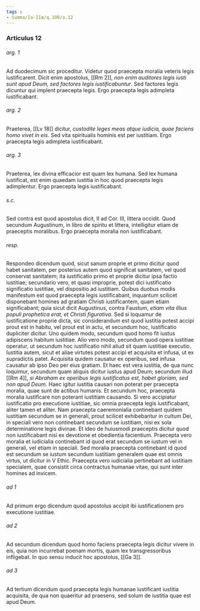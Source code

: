 ```yaml
---
tags : 
- Summa/Ia-IIæ/q.100/a.12
---
```


### Articulus 12

###### arg. 1
Ad duodecimum sic proceditur. Videtur quod praecepta moralia veteris legis iustificarent. Dicit enim apostolus, [[Rm 2]], *non enim auditores legis iusti sunt apud Deum, sed factores legis iustificabuntur*. Sed factores legis dicuntur qui implent praecepta legis. Ergo praecepta legis adimpleta iustificabant.

###### arg. 2
Praeterea, [[Lv 18]] dicitur, *custodite leges meas atque iudicia, quae faciens homo vivet in eis*. Sed vita spiritualis hominis est per iustitiam. Ergo praecepta legis adimpleta iustificabant.

###### arg. 3
Praeterea, lex divina efficacior est quam lex humana. Sed lex humana iustificat, est enim quaedam iustitia in hoc quod praecepta legis adimplentur. Ergo praecepta legis iustificabant.

###### s.c.
Sed contra est quod apostolus dicit, II ad Cor. III, littera occidit. Quod secundum Augustinum, in libro de spiritu et littera, intelligitur etiam de praeceptis moralibus. Ergo praecepta moralia non iustificabant.

###### resp.
Respondeo dicendum quod, sicut sanum proprie et primo dicitur quod habet sanitatem, per posterius autem quod significat sanitatem, vel quod conservat sanitatem; ita iustificatio primo et proprie dicitur ipsa factio iustitiae; secundario vero, et quasi improprie, potest dici iustificatio significatio iustitiae, vel dispositio ad iustitiam. Quibus duobus modis manifestum est quod praecepta legis iustificabant, inquantum scilicet disponebant homines ad gratiam Christi iustificantem, quam etiam significabant; quia sicut dicit Augustinus, contra Faustum, *etiam vita illius populi prophetica erat, et Christi figurativa*. Sed si loquamur de iustificatione proprie dicta, sic considerandum est quod iustitia potest accipi prout est in habitu, vel prout est in actu, et secundum hoc, iustificatio dupliciter dicitur. Uno quidem modo, secundum quod homo fit iustus adipiscens habitum iustitiae. Alio vero modo, secundum quod opera iustitiae operatur, ut secundum hoc iustificatio nihil aliud sit quam iustitiae executio. Iustitia autem, sicut et aliae virtutes potest accipi et acquisita et infusa, ut ex supradictis patet. Acquisita quidem causatur ex operibus, sed infusa causatur ab ipso Deo per eius gratiam. Et haec est vera iustitia, de qua nunc loquimur, secundum quam aliquis dicitur iustus apud Deum; secundum illud [[Rm 4]], *si Abraham ex operibus legis iustificatus est, habet gloriam, sed non apud Deum*. Haec igitur iustitia causari non poterat per praecepta moralia, quae sunt de actibus humanis. Et secundum hoc, praecepta moralia iustificare non poterant iustitiam causando. Si vero accipiatur iustificatio pro executione iustitiae, sic omnia praecepta legis iustificabant, aliter tamen et aliter. Nam praecepta caeremonialia continebant quidem iustitiam secundum se in generali, prout scilicet exhibebantur in cultum Dei, in speciali vero non continebant secundum se iustitiam, nisi ex sola determinatione legis divinae. Et ideo de huiusmodi praeceptis dicitur quod non iustificabant nisi ex devotione et obedientia facientium. Praecepta vero moralia et iudicialia continebant id quod erat secundum se iustum vel in generali, vel etiam in speciali. Sed moralia praecepta continebant id quod est secundum se iustum secundum iustitiam generalem quae est omnis virtus, ut dicitur in V Ethic. Praecepta vero iudicialia pertinebant ad iustitiam specialem, quae consistit circa contractus humanae vitae, qui sunt inter homines ad invicem.

###### ad 1
Ad primum ergo dicendum quod apostolus accipit ibi iustificationem pro executione iustitiae.

###### ad 2
Ad secundum dicendum quod homo faciens praecepta legis dicitur vivere in eis, quia non incurrebat poenam mortis, quam lex transgressoribus infligebat. In quo sensu inducit hoc apostolus, [[Ga 3]].

###### ad 3
Ad tertium dicendum quod praecepta legis humanae iustificant iustitia acquisita, de qua non quaeritur ad praesens, sed solum de iustitia quae est apud Deum.

